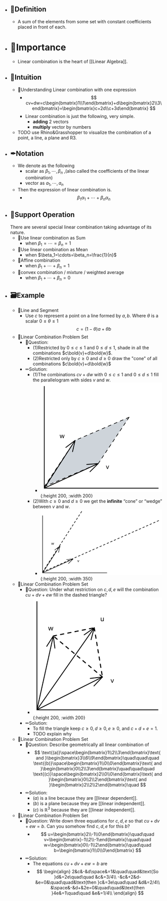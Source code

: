 - ## 📝Definition
	- A sum of the elements from some set with constant coefficients placed in front of each.
- # 👑Importance
	- Linear combination is the heart of [[Linear Algebra]].
- ## 🧠Intuition
	- 📌Understanding Linear combination with one expression
		- $$
		  cv+dw=c\begin{bmatrix}1\\1\end{bmatrix}+d\begin{bmatrix}2\\3\end{bmatrix}=\begin{bmatrix}c+2d\\c+3d\end{bmatrix}
		  $$
		- Linear combination is just the following, very simple.
			- **adding** 2 vectors
			- **multiply** vector by numbers
	- TODO use Rhino&Grasshopper to visualize the combination of a point, a line, a plane and R3.
- ## ✒Notation
	- We denote as the following
		- scalar as $\beta_1,\cdots,\beta_n$ ,(also called the coefficients of the linear combination)
		- vector as $a_1,\cdots,a_n$
	- Then the expression of linear combination is.
		- $$
		  \beta_1\alpha_1+\cdots+\beta_n\alpha_n
		  $$
- ## 💫Support Operation
  There are several special linear combination taking advantage of its nature.
	- 📌Use linear combination as Sum
		- when $\beta_1=\cdots=\beta_n=1$
	- 📌Use linear combination as Mean
		- when $\beta_1=\cdots=\beta_n=\frac{1}{n}$
	- 📌Affine combination
		- when $\beta_1+\cdots+\beta_n=1$
	- 📌convex combination / mixture / weighted average
		- when $\beta_1+\cdots+\beta_n=0$
- ## 🗃Example
	- 📌Line and Segment
		- Use $c$ to represent a point on a line formed by $a,b$. Where $\theta$ is a scalar $0\leq\theta\leq1$
		  $$
		  c = (1-\theta)a+\theta b
		  $$
	- 📌Linear Combination Problem Set
		- 💬Question:
			- (1)Restricted by $0\leq c\leq1$ and $0\leq d\leq1$, shade in all the combinations $c\bold{v}+d\bold{w}$.
			- (2)Restricted only by $c\geq0$ and $d\geq0$ draw the "cone" of all combinations $c\bold{v}+d\bold{w}$
		- ✏Solution:
			- (1)The combinations $cv + dw$ with $0 \leq c \leq 1$ and $0 \leq d \leq 1$ fill the parallelogram with sides $v$ and $w$.
				- ![name](../assets/problems_para.svg){:height 200, :width 200}
			- (2)With $c \geq 0$ and $d \geq 0$ we get the **infinite** “cone” or “wedge” between $v$ and $w$.
				- ![name](../assets/problems_cone.svg){:height 200, :width 350}
	- 📌Linear Combination Problem Set
		- 💬Question: Under what restriction on $c,d,e$ will the combination $cu+dv+ew$ fill in the dashed triangle?
			- ![name](../assets/problems_shaded_area.svg){:height 200, :width 200}
		- ✏Solution:
			- To fill the triangle keep $c \geq 0, d \geq 0, e \geq 0$, and $c + d + e = 1$.
			- TODO explain why
	- 📌Linear Combination Problem Set
		- 💬Question: Describe geometrically all linear combination of
			- $$
			  \text{(a)}\space\begin{bmatrix}1\\2\\3\end{bmatrix}\text{ and }\begin{bmatrix}3\\6\\9\end{bmatrix}\quad\quad\quad
			  \text{(b)}\space\begin{bmatrix}1\\0\\0\end{bmatrix}\text{ and }\begin{bmatrix}0\\2\\3\end{bmatrix}\quad\quad\quad
			  \text{(c)}\space\begin{bmatrix}2\\0\\0\end{bmatrix}\text{ and }\begin{bmatrix}0\\2\\2\end{bmatrix}\text{ and }\begin{bmatrix}2\\2\\2\end{bmatrix}\quad
			  $$
		- ✏Solution:
			- $(a)$ is a line because they are [[linear dependent]].
			- $(b)$ is a plane because they are [[linear independent]].
			- $(c)$ is $\mathbb{R}^3$ because they are [[linear independent]].
	- 📌Linear Combination Problem Set
		- 💬Question: Write down three equations for $c,d,e$ so that $cu+dv+ew=b$. Can you somehow find $c,d,e$ for this $b$?
			- $$
			  u=\begin{bmatrix}2\\-1\\0\end{bmatrix}\quad\quad
			  v=\begin{bmatrix}-1\\2\\-1\end{bmatrix}\quad\quad
			  w=\begin{bmatrix}0\\-1\\2\end{bmatrix}\quad\quad
			  b=\begin{bmatrix}1\\0\\0\end{bmatrix}
			  $$
		- ✏Solution:
			- The equations $cu + dv + ew = b$ are
			- $$
			  \begin{align}
			  2&c&-&d\space&=1&\quad\quad&\text{So }d&=2e\quad\quad &c&=3/4\\
			  -&c&+2&d-&e=0&\quad\quad&\text{then }c&=3e\quad\quad &d&=2/4\\
			  &\space&-&d+&2e=0&\quad\quad&\text{then }4e&=1\quad\quad &e&=1/4\\
			  \end{align}
			  $$